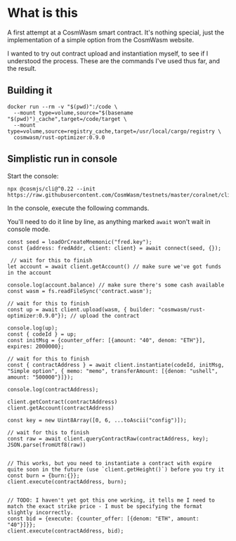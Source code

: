 # What is this

A first attempt at a CosmWasm smart contract. It's nothing special, just the implementation of a simple option from the CosmWasm website.

I wanted to try out contract upload and instantiation myself, to see if I understood the process. These are the commands I've used thus far, and the result. 

## Building it

```
docker run --rm -v "$(pwd)":/code \
  --mount type=volume,source="$(basename "$(pwd)")_cache",target=/code/target \
  --mount type=volume,source=registry_cache,target=/usr/local/cargo/registry \
  cosmwasm/rust-optimizer:0.9.0
```

## Simplistic run in console

Start the console:

```
npx @cosmjs/cli@^0.22 --init https://raw.githubusercontent.com/CosmWasm/testnets/master/coralnet/cli_helper.ts 
```

In the console, execute the following commands. 

You'll need to do it line by line, as anything marked `await` won't wait in console mode. 

```
const seed = loadOrCreateMnemonic("fred.key");
const {address: fredAddr, client: client} = await connect(seed, {});

 // wait for this to finish 
let account = await client.getAccount() // make sure we've got funds in the account

console.log(account.balance) // make sure there's some cash available
const wasm = fs.readFileSync('contract.wasm');

// wait for this to finish 
const up = await client.upload(wasm, { builder: "cosmwasm/rust-optimizer:0.9.0"}); // upload the contract

console.log(up);
const { codeId } = up;
const initMsg = {counter_offer: [{amount: "40", denom: "ETH"}], expires: 2000000};

// wait for this to finish 
const { contractAddress } = await client.instantiate(codeId, initMsg, "Simple option", { memo: "memo", transferAmount: [{denom: "ushell", amount: "500000"}]});

console.log(contractAddress);

client.getContract(contractAddress)
client.getAccount(contractAddress)

const key = new Uint8Array([0, 6, ...toAscii("config")]);

// wait for this to finish 
const raw = await client.queryContractRaw(contractAddress, key);
JSON.parse(fromUtf8(raw))


// This works, but you need to instantiate a contract with expire quite soon in the future (use `client.getHeight()`) before you try it
const burn = {burn:{}};
client.execute(contractAddress, burn);


// TODO: I haven't yet got this one working, it tells me I need to match the exact strike price - I must be specifying the format slightly incorrectly.
const bid = {execute: {counter_offer: [{denom: "ETH", amount: "40"}]}};
client.execute(contractAddress, bid);
```

